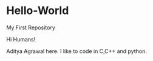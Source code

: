 # Hello-World
My First Repository

Hi Humans!

Aditya Agrawal here. I like to code in C,C++ and python.
